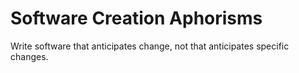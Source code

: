 # Software Creation Aphorisms

Write software that anticipates change, not that anticipates specific changes.
